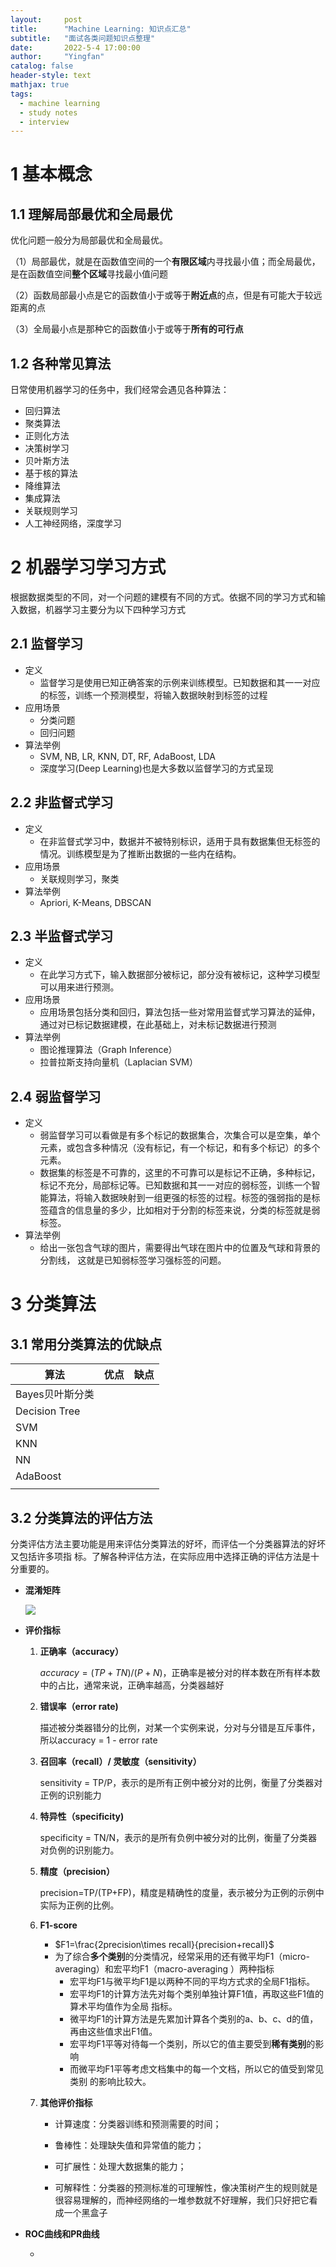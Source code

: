 ```yaml
---
layout:     post
title:      "Machine Learning: 知识点汇总"
subtitle:   "面试各类问题知识点整理"
date:       2022-5-4 17:00:00
author:     "Yingfan"
catalog: false
header-style: text
mathjax: true
tags:
  - machine learning
  - study notes
  - interview
---
```


# 1 基本概念

## 1.1 理解局部最优和全局最优

优化问题一般分为局部最优和全局最优。

（1）局部最优，就是在函数值空间的一个**有限区域**内寻找最小值；而全局最优，是在函数值空间**整个区域**寻找最小值问题

（2）函数局部最小点是它的函数值小于或等于**附近点**的点，但是有可能大于较远距离的点

（3）全局最小点是那种它的函数值小于或等于**所有的可行点**

## 1.2 各种常见算法

日常使用机器学习的任务中，我们经常会遇见各种算法：

- 回归算法
- 聚类算法
- 正则化方法
- 决策树学习
- 贝叶斯方法
- 基于核的算法
- 降维算法
- 集成算法
- 关联规则学习
- 人工神经网络，深度学习

# 2 机器学习学习方式

根据数据类型的不同，对一个问题的建模有不同的方式。依据不同的学习方式和输入数据，机器学习主要分为以下四种学习方式

## 2.1 监督学习

- 定义
  - 监督学习是使用已知正确答案的示例来训练模型。已知数据和其一一对应的标签，训练一个预测模型，将输入数据映射到标签的过程
- 应用场景
  - 分类问题
  - 回归问题
- 算法举例
  - SVM, NB, LR, KNN, DT, RF, AdaBoost, LDA
  - 深度学习(Deep Learning)也是大多数以监督学习的方式呈现

## 2.2 非监督式学习

- 定义
  - 在非监督式学习中，数据并不被特别标识，适用于具有数据集但无标签的情况。训练模型是为了推断出数据的一些内在结构。
- 应用场景
  - 关联规则学习，聚类
- 算法举例
  - Apriori, K-Means, DBSCAN

## 2.3 半监督式学习

- 定义
  - 在此学习方式下，输入数据部分被标记，部分没有被标记，这种学习模型可以用来进行预测。
- 应用场景
  - 应用场景包括分类和回归，算法包括一些对常用监督式学习算法的延伸，通过对已标记数据建模，在此基础上，对未标记数据进行预测
- 算法举例
  - 图论推理算法（Graph Inference）
  - 拉普拉斯支持向量机（Laplacian SVM）

## 2.4 弱监督学习

- 定义
  - 弱监督学习可以看做是有多个标记的数据集合，次集合可以是空集，单个元素，或包含多种情况（没有标记，有一个标记，和有多个标记）的多个元素。 
  - 数据集的标签是不可靠的，这里的不可靠可以是标记不正确，多种标记，标记不充分，局部标记等。已知数据和其一一对应的弱标签，训练一个智能算法，将输入数据映射到一组更强的标签的过程。标签的强弱指的是标签蕴含的信息量的多少，比如相对于分割的标签来说，分类的标签就是弱标签。
- 算法举例
  - 给出一张包含气球的图片，需要得出气球在图片中的位置及气球和背景的分割线， 这就是已知弱标签学习强标签的问题。

# 3 分类算法

## 3.1 常用分类算法的优缺点

| 算法            | 优点 | 缺点 |
| --------------- | ---- | ---- |
| Bayes贝叶斯分类 |      |      |
| Decision Tree   |      |      |
| SVM             |      |      |
| KNN             |      |      |
| NN              |      |      |
| AdaBoost        |      |      |
|                 |      |      |

## 3.2 分类算法的评估方法

分类评估方法主要功能是用来评估分类算法的好坏，而评估一个分类器算法的好坏又包括许多项指 标。了解各种评估方法，在实际应用中选择正确的评估方法是十分重要的。

- **混淆矩阵**

  ![](/img/in-post/post-confusion-matrix.png)

- **评价指标**

  1. **正确率（accuracy）**  

     $accuracy = (TP+TN)/(P+N)$，正确率是被分对的样本数在所有样本数中的占比，通常来说，正确率越高，分类器越好

  2. **错误率（error rate)**  

     描述被分类器错分的比例，对某一个实例来说，分对与分错是互斥事件，所以accuracy = 1 - error rate

  3. **召回率（recall）/ 灵敏度（sensitivity）**

     sensitivity = TP/P，表示的是所有正例中被分对的比例，衡量了分类器对正例的识别能力

  4. **特异性（specificity)**  

     specificity = TN/N，表示的是所有负例中被分对的比例，衡量了分类器对负例的识别能力。

  5. **精度（precision）**  

     precision=TP/(TP+FP)，精度是精确性的度量，表示被分为正例的示例中实际为正例的比例。

  6. **F1-score**

     - $F1=\frac{2precision\times recall}{precision+recall}$
     - 为了综合**多个类别**的分类情况，经常采用的还有微平均F1（micro-averaging）和宏平均F1（macro-averaging ）两种指标
       - 宏平均F1与微平均F1是以两种不同的平均方式求的全局F1指标。
       - 宏平均F1的计算方法先对每个类别单独计算F1值，再取这些F1值的算术平均值作为全局 指标。
       - 微平均F1的计算方法是先累加计算各个类别的a、b、c、d的值，再由这些值求出F1值。
       - 宏平均F1平等对待每一个类别，所以它的值主要受到**稀有类别**的影响
       - 而微平均F1平等考虑文档集中的每一个文档，所以它的值受到常见类别 的影响比较大。

  7. **其他评价指标**

     - 计算速度：分类器训练和预测需要的时间； 

     - 鲁棒性：处理缺失值和异常值的能力； 

     - 可扩展性：处理大数据集的能力；

     - 可解释性：分类器的预测标准的可理解性，像决策树产生的规则就是很容易理解的，而神经网络的一堆参数就不好理解，我们只好把它看成一个黑盒子

- **ROC曲线和PR曲线**

  - 

